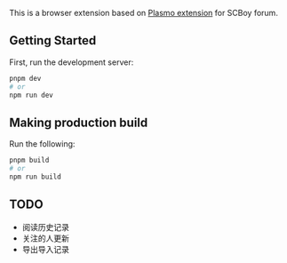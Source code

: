 This is a browser extension based on [Plasmo extension](https://docs.plasmo.com/) for SCBoy forum.

## Getting Started

First, run the development server:

```bash
pnpm dev
# or
npm run dev
```

## Making production build

Run the following:

```bash
pnpm build
# or
npm run build
```

## TODO

- 阅读历史记录
- 关注的人更新
- 导出导入记录
